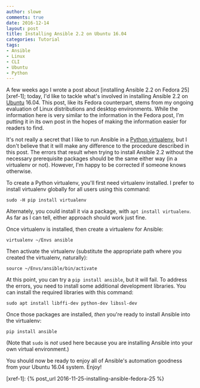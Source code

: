 ```yaml
---
author: slowe
comments: true
date: 2016-12-14
layout: post
title: Installing Ansible 2.2 on Ubuntu 16.04
categories: Tutorial
tags:
- Ansible
- Linux
- CLI
- Ubuntu
- Python
---
```


A few weeks ago I wrote a post about [installing Ansible 2.2 on Fedora 25][xref-1]; today, I'd like to tackle what's involved in installing Ansible 2.2 on [Ubuntu][link-1] 16.04. This post, like its Fedora counterpart, stems from my ongoing evaluation of Linux distributions and desktop environments. While the information here is very similar to the information in the Fedora post, I'm putting it in its own post in the hopes of making the information easier for readers to find.

It's not really a secret that I like to run Ansible in a [Python virtualenv][link-3], but I don't believe that it will make any difference to the procedure described in this post. The errors that result when trying to install Ansible 2.2 without the necessary prerequisite packages should be the same either way (in a virtualenv or not). However, I'm happy to be corrected if someone knows otherwise.

To create a Python virtualenv, you'll first need virtualenv installed. I prefer to install virtualenv globally for all users using this command:

    sudo -H pip install virtualenv

Alternately, you could install it via a package, with `apt install virtualenv`. As far as I can tell, either approach should work just fine.

Once virtualenv is installed, then create a virtualenv for Ansible:

    virtualenv ~/Envs ansible

Then activate the virtualenv (substitute the appropriate path where you created the virtualenv, naturally):

    source ~/Envs/ansible/bin/activate

At this point, you can try a `pip install ansible`, but it will fail. To address the errors, you need to install some additional development libraries. You can install the required libraries with this command:

    sudo apt install libffi-dev python-dev libssl-dev

Once those packages are installed, _then_ you're ready to install Ansible into the virtualenv:

    pip install ansible

(Note that `sudo` is _not_ used here because you are installing Ansible into your own virtual environment.)

You should now be ready to enjoy all of Ansible's automation goodness from your Ubuntu 16.04 system. Enjoy!



[link-1]: https://www.ubuntu.com
[link-2]: https://www.ansible.com/
[link-3]: https://virtualenv.pypa.io/
[xref-1]: {% post_url 2016-11-25-installing-ansible-fedora-25 %}

